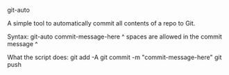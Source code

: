 git-auto

A simple tool to automatically commit all contents of a repo to Git.

Syntax: git-auto commit-message-here
        ^ spaces are allowed in the commit message ^

What the script does:
git add -A
git commit -m "commit-message-here"
git push

